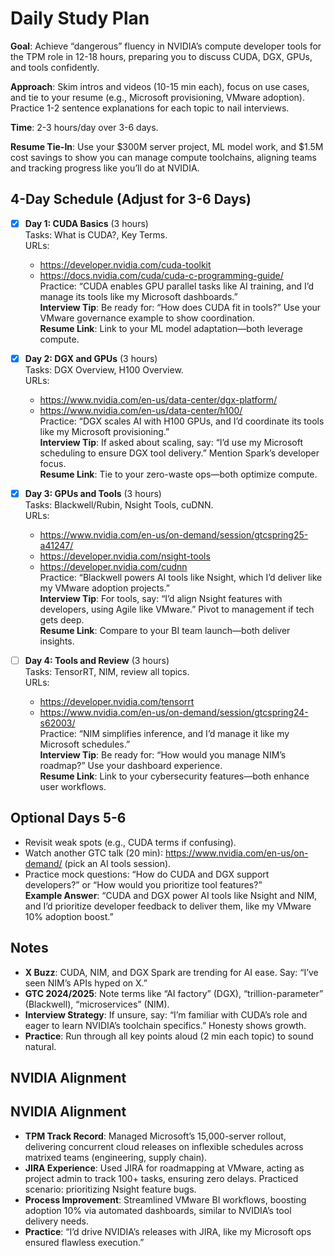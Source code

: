 # Daily Study Plan

**Goal**: Achieve “dangerous” fluency in NVIDIA’s compute developer tools for the TPM role in 12-18 hours, preparing you to discuss CUDA, DGX, GPUs, and tools confidently.

**Approach**: Skim intros and videos (10-15 min each), focus on use cases, and tie to your resume (e.g., Microsoft provisioning, VMware adoption). Practice 1-2 sentence explanations for each topic to nail interviews.

**Time**: 2-3 hours/day over 3-6 days.

**Resume Tie-In**: Use your $300M server project, ML model work, and $1.5M cost savings to show you can manage compute toolchains, aligning teams and tracking progress like you’ll do at NVIDIA.

## 4-Day Schedule (Adjust for 3-6 Days)

- [X] **Day 1: CUDA Basics** (3 hours)  
  Tasks: What is CUDA?, Key Terms.  
  URLs:  
  - https://developer.nvidia.com/cuda-toolkit  
  - https://docs.nvidia.com/cuda/cuda-c-programming-guide/  
  Practice: “CUDA enables GPU parallel tasks like AI training, and I’d manage its tools like my Microsoft dashboards.”  
  **Interview Tip**: Be ready for: “How does CUDA fit in tools?” Use your VMware governance example to show coordination.  
  **Resume Link**: Link to your ML model adaptation—both leverage compute.

- [x] **Day 2: DGX and GPUs** (3 hours)  
  Tasks: DGX Overview, H100 Overview.  
  URLs:  
  - https://www.nvidia.com/en-us/data-center/dgx-platform/  
  - https://www.nvidia.com/en-us/data-center/h100/  
  Practice: “DGX scales AI with H100 GPUs, and I’d coordinate its tools like my Microsoft provisioning.”  
  **Interview Tip**: If asked about scaling, say: “I’d use my Microsoft scheduling to ensure DGX tool delivery.” Mention Spark’s developer focus.  
  **Resume Link**: Tie to your zero-waste ops—both optimize compute.

- [x] **Day 3: GPUs and Tools** (3 hours)  
  Tasks: Blackwell/Rubin, Nsight Tools, cuDNN.  
  URLs:  
  - https://www.nvidia.com/en-us/on-demand/session/gtcspring25-a41247/  
  - https://developer.nvidia.com/nsight-tools  
  - https://developer.nvidia.com/cudnn  
  Practice: “Blackwell powers AI tools like Nsight, which I’d deliver like my VMware adoption projects.”  
  **Interview Tip**: For tools, say: “I’d align Nsight features with developers, using Agile like VMware.” Pivot to management if tech gets deep.  
  **Resume Link**: Compare to your BI team launch—both deliver insights.

- [ ] **Day 4: Tools and Review** (3 hours)  
  Tasks: TensorRT, NIM, review all topics.  
  URLs:  
  - https://developer.nvidia.com/tensorrt  
  - https://www.nvidia.com/en-us/on-demand/session/gtcspring24-s62003/  
  Practice: “NIM simplifies inference, and I’d manage it like my Microsoft schedules.”  
  **Interview Tip**: Be ready for: “How would you manage NIM’s roadmap?” Use your dashboard experience.  
  **Resume Link**: Link to your cybersecurity features—both enhance user workflows.

## Optional Days 5-6
- Revisit weak spots (e.g., CUDA terms if confusing).  
- Watch another GTC talk (20 min): https://www.nvidia.com/en-us/on-demand/ (pick an AI tools session).  
- Practice mock questions: “How do CUDA and DGX support developers?” or “How would you prioritize tool features?”  
  **Example Answer**: “CUDA and DGX power AI tools like Nsight and NIM, and I’d prioritize developer feedback to deliver them, like my VMware 10% adoption boost.”

## Notes
- **X Buzz**: CUDA, NIM, and DGX Spark are trending for AI ease. Say: “I’ve seen NIM’s APIs hyped on X.”  
- **GTC 2024/2025**: Note terms like “AI factory” (DGX), “trillion-parameter” (Blackwell), “microservices” (NIM).  
- **Interview Strategy**: If unsure, say: “I’m familiar with CUDA’s role and eager to learn NVIDIA’s toolchain specifics.” Honesty shows growth.  
- **Practice**: Run through all key points aloud (2 min each topic) to sound natural.

## NVIDIA Alignment
## NVIDIA Alignment
- **TPM Track Record**: Managed Microsoft’s 15,000-server rollout, delivering concurrent cloud releases on inflexible schedules across matrixed teams (engineering, supply chain).
- **JIRA Experience**: Used JIRA for roadmapping at VMware, acting as project admin to track 100+ tasks, ensuring zero delays. Practiced scenario: prioritizing Nsight feature bugs.
- **Process Improvement**: Streamlined VMware BI workflows, boosting adoption 10% via automated dashboards, similar to NVIDIA’s tool delivery needs.
- **Practice**: “I’d drive NVIDIA’s releases with JIRA, like my Microsoft ops ensured flawless execution.”
